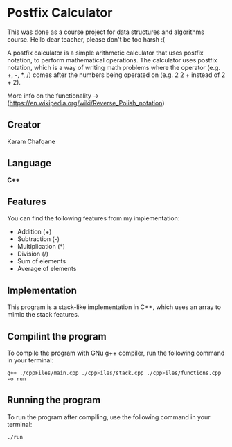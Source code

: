 # Postfix Calculator

This was done as a course project for data structures and algorithms course.
Hello dear teacher, please don't be too harsh :( 

A postfix calculator is a simple arithmetic calculator that uses postfix notation, to perform mathematical operations. The calculator uses postfix notation, which is a way of writing math problems where the operator (e.g. +, -, *, /) comes after the numbers being operated on (e.g. 2 2 + instead of 2 + 2).

More info on the functionality -> (https://en.wikipedia.org/wiki/Reverse_Polish_notation)


## Creator

Karam Chafqane


## Language

**C++**


## Features

You can find the following features from my implementation:

* Addition (+)
* Subtraction (-)
* Multiplication (*)
* Division (/)
* Sum of elements
* Average of elements


## Implementation

This program is a stack-like implementation in C++, which uses an array to mimic the stack features. 


## Compilint the program

To compile the program with GNu g++ compiler, run the following command in your terminal:

```
g++ ./cppFiles/main.cpp ./cppFiles/stack.cpp ./cppFiles/functions.cpp -o run
```


## Running the program

To run the program after compiling, use the following command in your terminal:

```
./run
```

